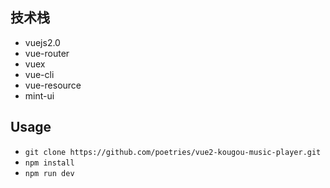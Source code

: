 ## 技术栈

- vuejs2.0
- vue-router
- vuex
- vue-cli
- vue-resource
- mint-ui

## Usage

- `git clone https://github.com/poetries/vue2-kougou-music-player.git`
- `npm install `
- `npm run dev`
